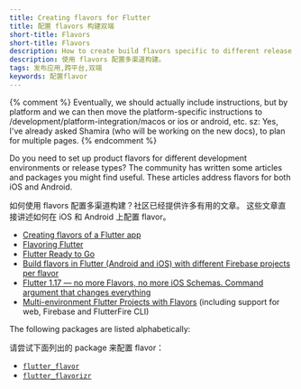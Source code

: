 ```yaml
---
title: Creating flavors for Flutter
title: 配置 flavors 构建双端
short-title: Flavors
short-title: Flavors
description: How to create build flavors specific to different release types or development environments.
description: 使用 flavors 配置多渠道构建。
tags: 发布应用,跨平台,双端
keywords: 配置flavor
---
```


{% comment %}
Eventually, we should actually include instructions,
but by platform and we can then move the platform-specific
instructions to /development/platform-integration/macos
or ios or android, etc.
sz: Yes, I've already asked Shamira (who will be working
on the new docs), to plan for multiple pages.
{% endcomment %}

Do you need to set up product flavors for different development
environments or release types?
The community has written some articles and packages you might find useful.
These articles address flavors for both iOS and Android.

如何使用 flavors 配置多渠道构建？社区已经提供许多有用的文章。
这些文章直接讲述如何在 iOS 和 Android 上配置 flavor。

* [Creating flavors of a Flutter app][]
* [Flavoring Flutter][]
* [Flutter Ready to Go][]
* [Build flavors in Flutter (Android and iOS)
  with different Firebase projects per flavor][]
* [Flutter 1.17 — no more Flavors, no more iOS Schemas.
  Command argument that changes everything][]
* [Multi-environment Flutter Projects with Flavors][]
  (including support for web, Firebase and FlutterFire CLI)

The following packages are listed alphabetically:

请尝试下面列出的 package 来配置 flavor：

* [`flutter_flavor`][]
* [`flutter_flavorizr`][]

[Creating flavors of a Flutter app]: https://cogitas.net/creating-flavors-of-a-flutter-app/
[Flavoring Flutter]: {{site.medium}}/@salvatoregiordanoo/flavoring-flutter-392aaa875f36
[Flutter Ready to Go]: {{site.medium}}/flutter-community/flutter-ready-to-go-e59873f9d7de
[Build flavors in Flutter (Android and iOS) with different Firebase projects per flavor]: {{site.medium}}/@animeshjain/build-flavors-in-flutter-android-and-ios-with-different-firebase-projects-per-flavor-27c5c5dac10b
[Flutter 1.17 — no more Flavors, no more iOS Schemas. Command argument that changes everything]: {{site.medium}}/@tatsu.ukraine/flutter-1-17-no-more-flavors-no-more-ios-schemas-command-argument-that-solves-everything-8b145ed4285d
[Multi-environment Flutter Projects with Flavors]: https://sebastien-arbogast.com/2022/05/02/multi-environment-flutter-projects-with-flavors/
[`flutter_flavor`]: {{site.pub}}/packages/flutter_flavor
[`flutter_flavorizr`]: {{site.pub}}/packages/flutter_flavorizr
